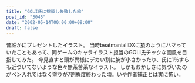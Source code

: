 ```yaml
---
title: "GOLI氏に挑戦し失敗した絵"
post_id: "3045"
date: "2002-05-14T00:00:00+09:00"
draft: false
---
```



昔誰かにプレゼントしたイラスト。 当時beatmaniaIIDXに猿のようにハマっていたこともあって、同ゲームのキャライラスト担当のGOLI氏チックな画風を目指してみた。  今見直すと頭が異様にデカい割に腕が小さかったり、氏に1％すらも近づいてないような色々無茶苦茶なイラスト。 しかもおかしさに気づいたのがペン入れではなく塗りが7割程度終わった頃。いや作者補正とは実に怖い。
